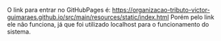 O link para entrar no GitHubPages é: https://organizacao-tributo-victor-guimaraes.github.io/src/main/resources/static/index.html
Porém pelo link ele não funciona, já que foi utilizado localhost para o funcionamento do sistema.
